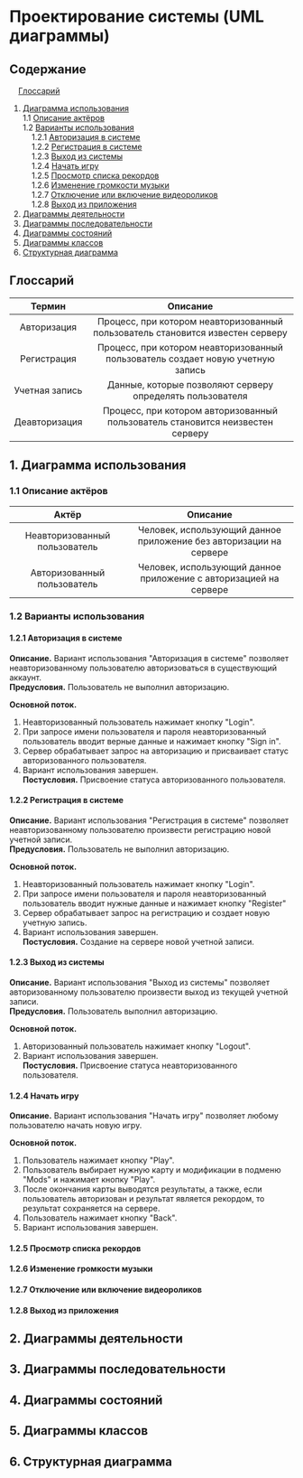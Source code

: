 # Проектирование системы (UML диаграммы)
## Содержание
&nbsp;&nbsp;&nbsp;&nbsp;[Глоссарий](#P0)  
1. [Диаграмма использования](#P1) <br>
1.1 [Описание актёров](#P1.1) <br>
1.2 [Варианты использования](#P1.2) <br>
&nbsp;&nbsp;&nbsp;&nbsp;1.2.1 [Авторизация в системе](#P1.2.1) <br>
&nbsp;&nbsp;&nbsp;&nbsp;1.2.2 [Регистрация в системе](#P1.2.2) <br>
&nbsp;&nbsp;&nbsp;&nbsp;1.2.3 [Выход из системы](#P1.2.3) <br>
&nbsp;&nbsp;&nbsp;&nbsp;1.2.4 [Начать игру](#P1.2.4) <br>
&nbsp;&nbsp;&nbsp;&nbsp;1.2.5 [Просмотр списка рекордов](#P1.2.5) <br>
&nbsp;&nbsp;&nbsp;&nbsp;1.2.6 [Изменение громкости музыки](#P1.2.6) <br>
&nbsp;&nbsp;&nbsp;&nbsp;1.2.7 [Отключение или включение видеороликов](#P1.2.7) <br>
&nbsp;&nbsp;&nbsp;&nbsp;1.2.8 [Выход из приложения](#P1.2.8)
2. [Диаграммы деятельности](#P2)
3. [Диаграммы последовательности](#P3)
4. [Диаграммы состояний](#P4)
5. [Диаграммы классов](#P5)
6. [Структурная диаграмма](#P6)
## <a name="P0">Глоссарий</a>
| Термин | Описание |
| :-------: | :-------: |
| Авторизация | Процесс, при котором неавторизованный пользователь становится известен серверу |
| Регистрация | Процесс, при котором неавторизованный пользователь создает новую учетную запись |
| Учетная запись | Данные, которые позволяют серверу определять пользователя |
| Деавторизация | Процесс, при котором авторизованный пользователь становится неизвестен серверу |
## <a name="P1">1. Диаграмма использования</a>
### <a name="P1.1">1.1 Описание актёров</a>
| Актёр | Описание |
| :-------: | :-------: |
| Неавторизованный пользователь | Человек, использующий данное приложение без авторизации на сервере |
| Авторизованный пользователь | Человек, использующий данное приложение с авторизацией на сервере |
### <a name="P1.2">1.2 Варианты использования</a>
#### <a name="P1.2.1">1.2.1 Авторизация в системе</a>
**Описание.** Вариант использования "Авторизация в системе" позволяет неавторизованному пользователю авторизоваться в существующий аккаунт. <br>
**Предусловия.** Пользователь не выполнил авторизацию. <br>

**Основной поток.**
1. Неавторизованный пользователь нажимает кнопку "Login". <br>
2. При запросе имени пользователя и пароля неавторизованный пользователь вводит верные данные и нажимает кнопку "Sign in". <br>
3. Сервер обрабатывает запрос на авторизацию и присваивает статус авторизованного пользователя. <br>
4. Вариант использования завершен. <br>
**Постусловия.** Присвоение статуса авторизованного пользователя.
#### <a name="P1.2.2">1.2.2 Регистрация в системе</a>
**Описание.** Вариант использования "Регистрация в системе" позволяет неавторизованному пользователю произвести регистрацию новой учетной записи. <br>
**Предусловия.** Пользователь не выполнил авторизацию. <br>

**Основной поток.**
1. Неавторизованный пользователь нажимает кнопку "Login". <br>
2. При запросе имени пользователя и пароля неавторизованный пользователь вводит нужные данные и нажимает кнопку "Register" <br>
3. Сервер обрабатывает запрос на регистрацию и создает новую учетную запись. <br>
4. Вариант использования завершен. <br>
**Постусловия.** Создание на сервере новой учетной записи.
#### <a name="P1.2.3">1.2.3 Выход из системы</a>
**Описание.** Вариант использования "Выход из системы" позволяет авторизованному пользователю произвести выход из текущей учетной записи. <br>
**Предусловия.** Пользователь выполнил авторизацию. <br>

**Основной поток.**
1. Авторизованный пользователь нажимает кнопку "Logout". <br>
2. Вариант использования завершен. <br>
**Постусловия.** Присвоение статуса неавторизованного пользователя.
#### <a name="P1.2.4">1.2.4 Начать игру</a>
**Описание.** Вариант использования "Начать игру" позволяет любому пользователю начать новую игру. <br>

**Основной поток.**
1. Пользователь нажимает кнопку "Play". <br>
2. Пользователь выбирает нужную карту и модификации в подменю "Mods" и нажимает кнопку "Play". <br>
3. После окончания карты выводятся результаты, а также, если пользователь авторизован и результат является рекордом, то результат сохраняется на сервере. <br>
4. Пользователь нажимает кнопку "Back". <br>
5. Вариант использования завершен. <br>
#### <a name="P1.2.5">1.2.5 Просмотр списка рекордов</a>
#### <a name="P1.2.6">1.2.6 Изменение громкости музыки</a>
#### <a name="P1.2.7">1.2.7 Отключение или включение видеороликов</a>
#### <a name="P1.2.8">1.2.8 Выход из приложения</a>
## <a name="P2">2. Диаграммы деятельности</a>
## <a name="P3">3. Диаграммы последовательности</a>
## <a name="P4">4. Диаграммы состояний</a>
## <a name="P5">5. Диаграммы классов</a>
## <a name="P6">6. Структурная диаграмма</a>
